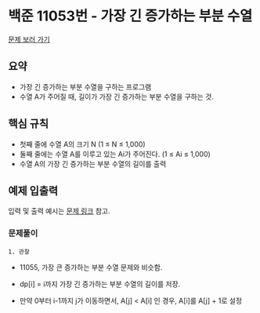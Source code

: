 # 백준 11053번 - 가장 긴 증가하는 부분 수열

[문제 보러 가기](https://www.acmicpc.net/problem/11053)

## 요약

- 가장 긴 증가하는 부분 수열을 구하는 프로그램
- 수열 A가 주어질 때, 길이가 가장 긴 증가하는 부분 수열을 구하는 것.

## 핵심 규칙

- 첫째 줄에 수열 A의 크기 N (1 ≤ N ≤ 1,000)
- 둘째 줄에는 수열 A를 이루고 있는 Ai가 주어진다. (1 ≤ Ai ≤ 1,000)
- 수열 A의 가장 긴 증가하는 부분 수열의 길이를 출력

## 예제 입출력

입력 및 출력 예시는 [문제 링크](https://www.acmicpc.net/problem/11053) 참고.

### 문제풀이

`1. 관찰`

- 11055, 가장 큰 증가하는 부분 수열 문제와 비슷함.
- dp[i] = i까지 가장 긴 증가하는 부분 수열의 길이를 저장.

- 만약 0부터 i-1까지 j가 이동하면서, A[j] < A[i] 인 경우, A[i]를 A[j] + 1로 설정